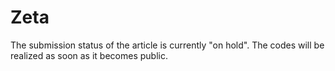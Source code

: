 # Zeta

The submission status of the article is currently "on hold". The codes will be realized as soon as it becomes public.
